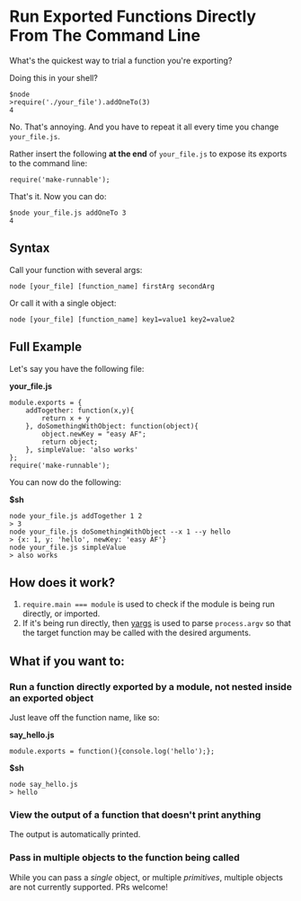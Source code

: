 # Run Exported Functions Directly From The Command Line

What's the quickest way to trial a function you're exporting? 

Doing this in your shell?

    $node
    >require('./your_file').addOneTo(3)
    4

No. That's annoying. And you have to repeat it all every time you change `your_file.js`. 

Rather insert the following **__at the end__** of `your_file.js` to expose its exports to the command line:

    require('make-runnable');

That's it. Now you can do:

    $node your_file.js addOneTo 3
    4


## Syntax

Call your function with several args:

    node [your_file] [function_name] firstArg secondArg 
    
Or call it with a single object:

    node [your_file] [function_name] key1=value1 key2=value2 
    
    
## Full Example

Let's say you have the following file:

**your_file.js**

    module.exports = {
        addTogether: function(x,y){
            return x + y
        }, doSomethingWithObject: function(object){
            object.newKey = "easy AF";
            return object;
        }, simpleValue: 'also works'
    };
    require('make-runnable');

You can now do the following:

**$sh**

    node your_file.js addTogether 1 2
    > 3
    node your_file.js doSomethingWithObject --x 1 --y hello
    > {x: 1, y: 'hello', newKey: 'easy AF'}
    node your_file.js simpleValue
    > also works

## How does it work?

1. `require.main === module` is used to check if the module is being run directly, or imported.
2. If it's being run directly, then [yargs](https://www.npmjs.com/package/yargs) is used to parse `process.argv` so that the target function may be called with the desired arguments.

## What if you want to:

### Run a function directly exported by a module, not nested inside an exported object

Just leave off the function name, like so:

**say_hello.js**

    module.exports = function(){console.log('hello');};

**$sh**

    node say_hello.js
    > hello

### View the output of a function that doesn't print anything

The output is automatically printed.

### Pass in multiple objects to the function being called

While you can pass a *single* object, or multiple *primitives*, multiple objects are not currently supported. PRs welcome!





